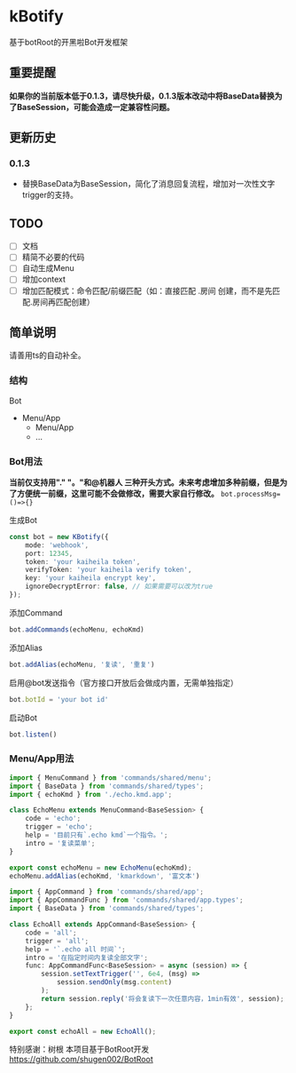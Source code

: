 # kBotify
基于botRoot的开黑啦Bot开发框架

## 重要提醒
**如果你的当前版本低于0.1.3，请尽快升级，0.1.3版本改动中将BaseData替换为了BaseSession，可能会造成一定兼容性问题。**

## 更新历史
### 0.1.3
- 替换BaseData为BaseSession，简化了消息回复流程，增加对一次性文字trigger的支持。

## TODO
- [ ] 文档
- [ ] 精简不必要的代码
- [ ] 自动生成Menu
- [ ] 增加context
- [ ] 增加匹配模式：命令匹配/前缀匹配（如：直接匹配 .房间 创建，而不是先匹配.房间再匹配创建）

## 简单说明
请善用ts的自动补全。
### 结构
Bot
- Menu/App
  - Menu/App
  - ...

### Bot用法

**当前仅支持用"." "。"和@机器人 三种开头方式。未来考虑增加多种前缀，但是为了方便统一前缀，这里可能不会做修改，需要大家自行修改。**
`bot.processMsg=()=>{}`

生成Bot
```ts
const bot = new KBotify({
    mode: 'webhook',
    port: 12345,
    token: 'your kaiheila token',
    verifyToken: 'your kaiheila verify token',
    key: 'your kaiheila encrypt key',
    ignoreDecryptError: false, // 如果需要可以改为true
});
```

添加Command
```ts
bot.addCommands(echoMenu, echoKmd)
```

添加Alias
```ts
bot.addAlias(echoMenu, '复读', '重复')
```

启用@bot发送指令（官方接口开放后会做成内置，无需单独指定）
```ts
bot.botId = 'your bot id'
```

启动Bot
```ts
bot.listen()
```

### Menu/App用法

```ts
import { MenuCommand } from 'commands/shared/menu';
import { BaseData } from 'commands/shared/types';
import { echoKmd } from './echo.kmd.app';

class EchoMenu extends MenuCommand<BaseSession> {
    code = 'echo';
    trigger = 'echo';
    help = '目前只有`.echo kmd`一个指令。';
    intro = '复读菜单';
}

export const echoMenu = new EchoMenu(echoKmd);
echoMenu.addAlias(echoKmd, 'kmarkdown', '富文本')
```

```ts
import { AppCommand } from 'commands/shared/app';
import { AppCommandFunc } from 'commands/shared/app.types';
import { BaseData } from 'commands/shared/types';

class EchoAll extends AppCommand<BaseSession> {
    code = 'all';
    trigger = 'all';
    help = '`.echo all 时间`';
    intro = '在指定时间内复读全部文字';
    func: AppCommandFunc<BaseSession> = async (session) => {
        session.setTextTrigger('', 6e4, (msg) =>
            session.sendOnly(msg.content)
        );
        return session.reply('将会复读下一次任意内容，1min有效', session);
    };
}

export const echoAll = new EchoAll();
```

特别感谢：树根
本项目基于BotRoot开发
https://github.com/shugen002/BotRoot